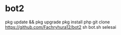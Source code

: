 # bot2

pkg update && pkg upgrade
pkg install php
git clone https://github.com/Fachryhura12/bot2
sh bot.sh
selesai
